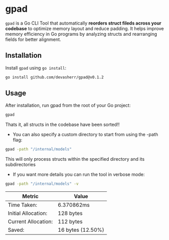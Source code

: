 # gpad

`gpad` is a Go CLI Tool that automatically **reorders struct fileds across your codebase** to optimize memory layout and reduce padding. It helps improve memory efficiency in Go programs by analyzing structs and rearranging fields for better alignment. 

## Installation

Install `gpad` using `go install`:

```bash
go install github.com/devasherr/gpad@v0.1.2
```

## Usage

After installation, run gpad from the root of your Go project:
```bash
gpad
```
Thats it, all structs in the codebase have been sorted!!


- You can also specify a custom directory to start from using the -path flag:
```bash
gpad -path "/internal/models"
```
This will only process structs within the specified directory and its subdirectories

- If you want more details you can run the tool in verbose mode:

```bash
gpad -path "/internal/models" -v
```

| Metric              | Value                 |
|---------------------|-----------------------|
| Time Taken:         | 6.370862ms            |
| Initial Allocation: | 128 bytes             |
| Current Allocation: | 112 bytes             |
| Saved:              | 16 bytes (12.50%)     |
